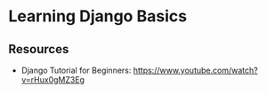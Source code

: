 # Learning Django Basics

## Resources
- Django Tutorial for Beginners: https://www.youtube.com/watch?v=rHux0gMZ3Eg